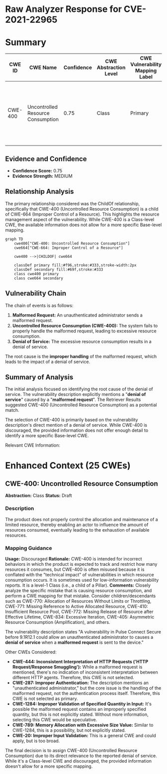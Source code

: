 # Raw Analyzer Response for CVE-2021-22965

# Summary
| CWE ID | CWE Name | Confidence | CWE Abstraction Level | CWE Vulnerability Mapping Label | CWE-Vulnerability Mapping Notes |
|---|---|---|---|---|---|
| CWE-400 | Uncontrolled Resource Consumption | 0.75 | Class | Primary | Discouraged, but selected because it directly addresses the **denial of service** caused by a **malformed request**. |

## Evidence and Confidence

*   **Confidence Score:** 0.75
*   **Evidence Strength:** MEDIUM

## Relationship Analysis
The primary relationship considered was the ChildOf relationship, specifically that CWE-400 (Uncontrolled Resource Consumption) is a child of CWE-664 (Improper Control of a Resource). This highlights the resource management aspect of the vulnerability. While CWE-400 is a Class-level CWE, the available information does not allow for a more specific Base-level mapping.

```mermaid
graph TD
    cwe400["CWE-400: Uncontrolled Resource Consumption"]
    cwe664["CWE-664: Improper Control of a Resource"]
    
    cwe400 -->|CHILDOF| cwe664
    
    classDef primary fill:#f96,stroke:#333,stroke-width:2px
    classDef secondary fill:#69f,stroke:#333
    class cwe400 primary
    class cwe664 secondary
```

## Vulnerability Chain
The chain of events is as follows:
1.  **Malformed Request:** An unauthenticated administrator sends a malformed request.
2.  **Uncontrolled Resource Consumption (CWE-400):** The system fails to properly handle the malformed request, leading to excessive resource consumption.
3.  **Denial of Service:** The excessive resource consumption results in a denial of service.

The root cause is the **improper handling** of the malformed request, which leads to the impact of a denial of service.

## Summary of Analysis
The initial analysis focused on identifying the root cause of the denial of service. The vulnerability description explicitly mentions a "**denial of service**" caused by a "**malformed request**". The Retriever Results suggested CWE-400 (Uncontrolled Resource Consumption) as a potential match.

The selection of CWE-400 is primarily based on the vulnerability description's direct mention of a denial of service. While CWE-400 is discouraged, the provided information does not offer enough detail to identify a more specific Base-level CWE.

Relevant CWE Information:

# Enhanced Context (25 CWEs)

## CWE-400: Uncontrolled Resource Consumption
**Abstraction:** Class
**Status:** Draft

### Description
The product does not properly control the allocation and maintenance of a limited resource, thereby enabling an actor to influence the amount of resources consumed, eventually leading to the exhaustion of available resources.

### Mapping Guidance
**Usage:** Discouraged
**Rationale:** CWE-400 is intended for incorrect behaviors in which the product is expected to track and restrict how many resources it consumes, but CWE-400 is often misused because it is conflated with the "technical impact" of vulnerabilities in which resource consumption occurs. It is sometimes used for low-information vulnerability reports. It is a level-1 Class (i.e., a child of a Pillar).
**Comments:** Closely analyze the specific mistake that is causing resource consumption, and perform a CWE mapping for that mistake. Consider children/descendants such as CWE-770: Allocation of Resources Without Limits or Throttling, CWE-771: Missing Reference to Active Allocated Resource, CWE-410: Insufficient Resource Pool, CWE-772: Missing Release of Resource after Effective Lifetime, CWE-834: Excessive Iteration, CWE-405: Asymmetric Resource Consumption (Amplification), and others.

The vulnerability description states "A vulnerability in Pulse Connect Secure before 9.1R12.1 could allow an unauthenticated administrator to causes a **denial of service** when a **malformed request** is sent to the device."

Other CWEs Considered:

*   **CWE-444: Inconsistent Interpretation of HTTP Requests ('HTTP Request/Response Smuggling'):** While a malformed request is mentioned, there's no indication of inconsistent interpretation between different HTTP agents. Therefore, this CWE is not selected.
*   **CWE-287: Improper Authentication:** The description mentions an "unauthenticated administrator," but the core issue is the handling of the malformed request, not the authentication process itself. Therefore, this CWE is not selected as primary.
*   **CWE-1284: Improper Validation of Specified Quantity in Input:** It's possible the malformed request contains an improperly specified quantity, but this is not explicitly stated. Without more information, selecting this CWE would be speculative.
*   **CWE-789: Memory Allocation with Excessive Size Value:** Similar to CWE-1284, this is a possibility, but not explicitly stated.
*   **CWE-20: Improper Input Validation:** This is a general CWE and could apply, but is too broad.

The final decision is to assign CWE-400 (Uncontrolled Resource Consumption) due to its direct relevance to the reported denial of service. While it's a Class-level CWE and discouraged, the provided information doesn't allow for a more specific mapping.